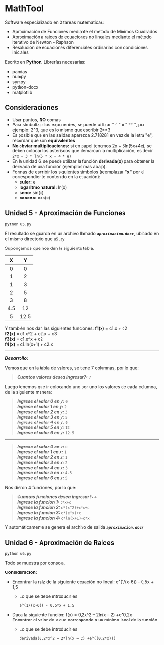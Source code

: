 # MathTool
Software especializado en 3 tareas matematicas:

 - Aproximación de Funciones mediante el metodo de Mínimos Cuadrados
 - Aproximación a raices de ecuaciones no lineales mediante el método iterativo de Newton - Raphson
 - Resolución de ecuaciones diferenciales ordinarias con condiciones iniciales
 
Escrito en **Python**. Librerías necesarias:
- pandas
- numpy
- sympy
- python-docx
- matplotlib

## Consideraciones
- Usar puntos, **NO** comas
- Para simbolizar los exponentes, se puede utilizar " ^ " o " ** ", por ejemplo: 2^3, que es lo mismo que escribir 2**3
- Es posible que en las salidas aparezca 2.718281 en vez de la letra "e", recordar que son **equivalentes**
- **No obviar multiplicaciones:** si en papel tenemos 2x + 3ln(5x+4e), se deben colocar los asteriscos que demarcan la multiplicación, es decir
       ```
        2*x + 3 * ln(5 * x + 4 * e)
        ```
- En la unidad 6, se puede utilizar la función **derivada(x)** para obtener la derivada de una función (ejemplos mas abajo).
- Formas de escribir los siguientes simbolos (reemplazar **"x"** por el correspondiente contenido en la ecuación):
    - **euler:** e
    - **logaritmo natural:** ln(x)
    - **seno:** sin(x)
    - **coseno:** cos(x)


## Unidad 5 - Aproximación de Funciones
   ```
  python u5.py
  ```
El resultado se guarda en un archivo llamado ***`aproximacion.docx`***, ubicado en el mismo directorio que `u5.py`

Supongamos que nos dan la siguiente tabla:

|  X  |   Y  |
|:---:|:----:|
|  0  |   0  |
|  1  |   2  |
|  1  |   3  |
|  2  |   5  |
|  3  |   8  |
| 4.5 |  12  |
|  5  | 12.5 |

Y también nos dan las siguientes funciones:
**f1(x)** = c1.x + c2  
**f2(x)** = c1.x^2 + c2.x + c3  
**f3(x)** = c1.e^x + c2  
**f4(x)** = c1.ln(x+1) + c2.x  

-----
***Desarrollo:***

Vemos que en la tabla de valores, se tiene 7 columnas, por lo que:    

>***Cuantos valores desea ingresar?:*** `7`  

Luego tenemos que ir colocando uno por uno los valores de cada columna, de la siguiente manera:  
>***Ingrese el valor 0 en y:*** `0`  
***Ingrese el valor 1 en y:*** `2`  
***Ingrese el valor 2 en y:*** `3`  
***Ingrese el valor 3 en y:*** `5`  
***Ingrese el valor 4 en y:*** `8`  
***Ingrese el valor 5 en y:*** `12`  
***Ingrese el valor 6 en y:*** `12.5`  
----------
>***Ingrese el valor 0 en x:*** `0`  
***Ingrese el valor 1 en x:*** `1`  
***Ingrese el valor 2 en x:*** `1`  
***Ingrese el valor 3 en x:*** `2`  
***Ingrese el valor 4 en x:*** `3`  
***Ingrese el valor 5 en x:*** `4.5`  
***Ingrese el valor 6 en x:*** `5`  

Nos dieron 4 funciones, por lo que:  
>***Cuantas funciones desea ingresar?:*** `4`  
***Ingrese la funcion 1:*** `c*x+c`  
***Ingrese la funcion 2:*** `c*(x^2)+c*x+c`  
***Ingrese la funcion 3:*** `c*(e^x)+c`  
***Ingrese la funcion 4:*** `c*ln(x+1)+c*x`  

Y automáticamente se genera el archivo de salida ***`aproximacion.docx`***



## Unidad 6 - Aproximación de Raíces
   ```
  python u6.py
  ```
Todo se muestra por consola.

**Consideración:** 

- Encontrar la raíz de la siguiente ecuación no lineal: e^(1/(x-6)) - 0,5x + 1,5
    - Lo que se debe introducir es
         ```
        e^(1/(x-6)) - 0.5*x + 1.5
        ```
    
- Dada la siguiente función: f(x) = 0,2x^2 – 2ln(x – 2) +e^0,2x<br/>Encontrar el valor de x que corresponda a un mínimo local de la función
    - Lo que se debe introducir es
         ```
        derivada(0.2*x^2 – 2*ln(x – 2) +e^((0.2*x)))
        ```
  





